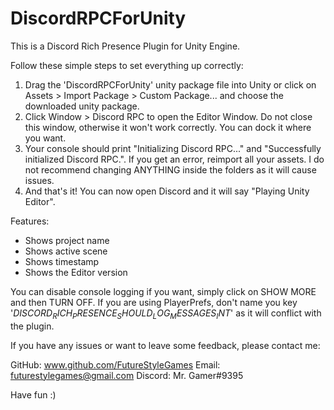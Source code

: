 # DiscordRPCForUnity
This is a Discord Rich Presence Plugin for Unity Engine. 

Follow these simple steps to set everything up correctly:

1. Drag the 'DiscordRPCForUnity' unity package file into Unity or click on Assets > Import Package > Custom Package... and choose the downloaded unity package.
2. Click Window > Discord RPC to open the Editor Window. Do not close this window, otherwise it won't work correctly. You can dock it where you want.
3. Your console should print "Initializing Discord RPC..." and "Successfully initialized Discord RPC.".
   If you get an error, reimport all your assets. I do not recommend changing ANYTHING inside the folders as it will cause issues.
4. And that's it! You can now open Discord and it will say "Playing Unity Editor".


Features:
- Shows project name
- Shows active scene
- Shows timestamp
- Shows the Editor version


You can disable console logging if you want, simply click on SHOW MORE and then TURN OFF.
If you are using PlayerPrefs, don't name you key '$DISCORD_RICH_PRESENCE_SHOULD_LOG_MESSAGES_INT$' as it will conflict with the plugin.


If you have any issues or want to leave some feedback, please contact me:

GitHub: www.github.com/FutureStyleGames
Email: futurestylegames@gmail.com
Discord: Mr. Gamer#9395

Have fun :)

